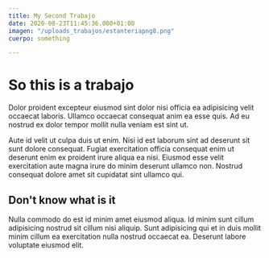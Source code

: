 ```yaml
---
title: My Second Trabajo
date: 2020-08-23T11:45:36.000+01:00
imagen: "/uploads_trabajos/estanteriapng8.png"
cuerpo: something

---
```

# So this is a trabajo

Dolor proident excepteur eiusmod sint dolor nisi officia ea adipisicing velit occaecat laboris. Ullamco occaecat consequat anim ea esse quis. Ad eu nostrud ex dolor tempor mollit nulla veniam est sint ut.

Aute id velit ut culpa duis ut enim. Nisi id est laborum sint ad deserunt sit sunt dolore consequat. Fugiat exercitation officia consequat enim ut deserunt enim ex proident irure aliqua ea nisi. Eiusmod esse velit exercitation aute magna irure do minim deserunt ullamco non. Nostrud consequat dolore amet sit cupidatat sint ullamco qui.

## Don't know what is it
Nulla commodo do est id minim amet eiusmod aliqua. Id minim sunt cillum adipisicing nostrud sit cillum nisi aliquip. Sunt adipisicing qui et in duis mollit minim cillum ea exercitation nulla nostrud occaecat ea. Deserunt labore voluptate eiusmod elit.